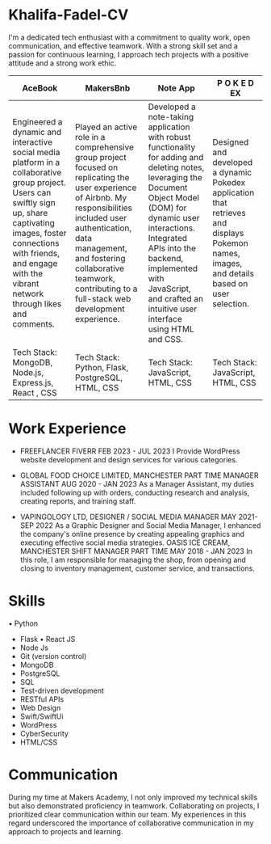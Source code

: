 # Khalifa-Fadel-CV

I'm a dedicated tech enthusiast with a commitment to quality work, open communication, and effective teamwork. With a strong skill set and a passion for continuous learning, I approach tech projects with a positive attitude and a strong work ethic.




| AceBook  | MakersBnb |       Note App        |     P O K E D EX          |
| ------------- | ------------- | ------------- | ------------- |
| Engineered a dynamic and interactive social media platform in a collaborative group project. Users can swiftly sign up, share captivating images, foster connections with friends, and engage with the vibrant network through likes and comments.  | Played an active role in a comprehensive group project focused on replicating the user experience of Airbnb. My responsibilities included user authentication, data management, and fostering collaborative teamwork, contributing to a full-stack web development experience.  |     Developed a note-taking application with robust functionality for adding and deleting notes, leveraging the Document Object Model (DOM) for dynamic user interactions. Integrated APIs into the backend, implemented with JavaScript, and crafted an intuitive user interface using HTML and CSS.          |   Designed and developed a dynamic Pokedex application that retrieves and displays Pokemon names, images, and details based on user selection.            |
| Tech Stack: MongoDB, Node.js, Express.js, React , CSS  | Tech Stack: Python, Flask, PostgreSQL, HTML, CSS  |     Tech Stack: JavaScript, HTML, CSS          |    Tech Stack: JavaScript, HTML, CSS           |



# Work Experience

* FREEFLANCER FIVERR FEB 2023 - JUL 2023
I Provide WordPress website development and design services for various categories.

* GLOBAL FOOD CHOICE LIMITED, MANCHESTER PART TIME
   MANAGER ASSISTANT
AUG 2020 - JAN 2023
 As a Manager Assistant, my duties included following up with orders, conducting research and analysis, creating reports, and training staff.


* VAPINGOLOGY LTD, DESIGNER / SOCIAL MEDIA
MANAGER
MAY 2021- SEP 2022
 As a Graphic Designer and Social Media Manager, I enhanced the company's online presence by creating appealing graphics and executing effective social media strategies.
OASIS ICE CREAM, MANCHESTER SHIFT MANAGER
PART TIME MAY 2018 - JAN 2023
In this role, I am responsible for managing the shop, from opening and closing to inventory management, customer service, and transactions.



# Skills

• Python 
- Flask
• React JS
- Node Js
- Git (version control)
- MongoDB
- PostgreSQL
- SQL
- Test-driven development
- RESTful APIs
- Web Design
- Swift/SwiftUi
- WordPress
- CyberSecurity
- HTML/CSS



# Communication


During my time at Makers Academy, I not only improved my technical skills but also demonstrated proficiency in teamwork. Collaborating on projects, I prioritized clear communication within our team. 
My experiences in this regard underscored the importance of collaborative communication in my approach to projects and learning.
